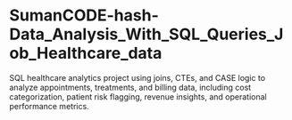 # SumanCODE-hash-Data_Analysis_With_SQL_Queries_Job_Healthcare_data
SQL healthcare analytics project using joins, CTEs, and CASE logic to analyze appointments, treatments, and billing data, including cost categorization, patient risk flagging, revenue insights, and operational performance metrics.
